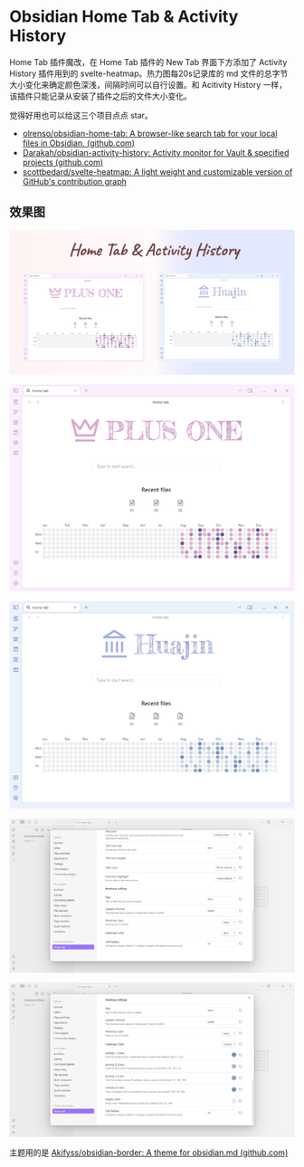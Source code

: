 # Obsidian Home Tab & Activity History

Home Tab 插件魔改，在 Home Tab 插件的 New Tab 界面下方添加了 Activity History 插件用到的 svelte-heatmap。热力图每20s记录库的 md 文件的总字节大小变化来确定颜色深浅，间隔时间可以自行设置。和 Acitivity History 一样，该插件只能记录从安装了插件之后的文件大小变化。

觉得好用也可以给这三个项目点点 star。

- [olrenso/obsidian-home-tab: A browser-like search tab for your local files in Obsidian. (github.com)](https://github.com/olrenso/obsidian-home-tab)
- [Darakah/obsidian-activity-history: Activity monitor for Vault & specified projects (github.com)](https://github.com/Darakah/obsidian-activity-history)
- [scottbedard/svelte-heatmap: A light weight and customizable version of GitHub's contribution graph](https://github.com/scottbedard/svelte-heatmap)

## 效果图

![](./images/效果图.png)

![](./images/效果图-PLUSONE.png)

![](./images/效果图-Huajin.png)

![](./images/设置.png)

![](./images/自定义热力图颜色.png)

主题用的是 [Akifyss/obsidian-border: A theme for obsidian.md (github.com)](https://github.com/Akifyss/obsidian-border)

